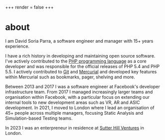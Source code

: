+++
render = false
+++
# about

I am David Soria Parra, a software engineer and manager with 15+
years experience. 

I have a rich history in developing and maintaining open source
software. I've actively contributed to the [PHP programming language](https://php.net)
as a core developer and was responsible for the official releases
of PHP 5.4 and PHP 5.5. I actively contributed to [Git](https://git-scm.com) and [Mercurial](https://mercurial-scm.org)
and developed key features within Mercurial such as bookmarks, pager,
shelving and more.

Between 2013 and 2017 I was a software engineer at Facebook's
developer infrastructure team. From 2017 I managed increasingly
larger teams and organisation within Facebook, with a particular
focus on extending our internal tools to new development areas such
as VR, AR and ASIC development.  In 2021, I moved to London where
I lead an organisation of 45+ people across multiple managers,
focusing Static Analysis and Simulation-based Testing teams.

In 2023 I was an enterpreneur in residence at [Sutter Hill
Ventures](https://shv.com) in London.
